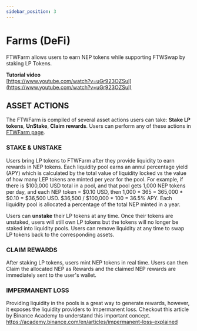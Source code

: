 ```yaml
---
sidebar_position: 3
---
```


# Farms (DeFi)

FTWFarm allows users to earn NEP tokens while supporting FTWSwap by staking LP Tokens.

**Tutorial video**<br/>
[https://www.youtube.com/watch?v=uGr923OZSuI](https://www.youtube.com/watch?v=uGr923OZSuI)

## ASSET ACTIONS

The FTWFarm is compiled of several asset actions users can take: **Stake LP tokens**, **UnStake**, **Claim rewards**. Users can perform any of these actions in [FTWFarm page](https://www.forthewin.network/#/farm).

### STAKE & UNSTAKE

Users bring LP tokens to FTWFarm after they provide liquidity to earn rewards in NEP tokens. Each liquidity pool earns an annul percentage yield (APY) which is calculated by the total value of liquidity locked vs the value of how many LEP tokens are minted per year for the pool. For example, if there is $100,000 USD total in a pool, and that pool gets 1,000 NEP tokens per day, and each NEP token = $0.10 USD, then 1,000 * 365 = 365,000 * $0.10 = $36,500 USD. $36,500 / $100,000 * 100 = 36.5% APY.
Each liquidity pool is allocated a percentage of the total NEP minted in a year.

Users can **unstake** their LP tokens at any time. Once their tokens are unstaked, users will still own LP tokens but the tokens will no longer be staked into liquidity pools. Users can remove liquidity at any time to swap LP tokens back to the corresponding assets.


### CLAIM REWARDS

After staking LP tokens, users mint NEP tokens in real time. Users can then Claim the allocated NEP as Rewards and the claimed NEP rewards are immediately sent to the user's wallet.

### IMPERMANENT LOSS

Providing liquidity in the pools is a great way to generate rewards, however, it exposes the liquidity providers to Impermanent loss. Checkout this article by Binance Academy to understand this important concept. 
https://academy.binance.com/en/articles/impermanent-loss-explained
